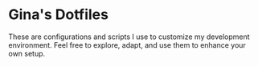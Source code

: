 # Gina's Dotfiles

These are configurations and scripts I use to customize my development environment. Feel free to explore, adapt, and use them to enhance your own setup.
